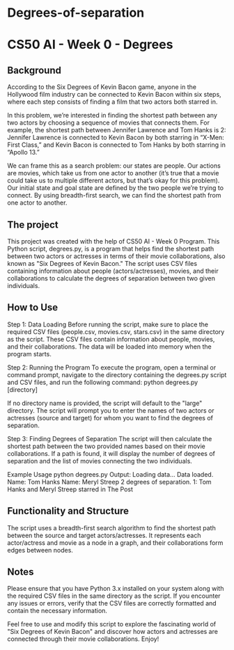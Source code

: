 # Degrees-of-separation
# CS50 AI - Week 0 - Degrees

## Background 

According to the Six Degrees of Kevin Bacon game, anyone in the Hollywood film industry can be connected to Kevin Bacon within six steps, where each step consists of finding a film that two actors both starred in.

In this problem, we’re interested in finding the shortest path between any two actors by choosing a sequence of movies that connects them. For example, the shortest path between Jennifer Lawrence and Tom Hanks is 2: Jennifer Lawrence is connected to Kevin Bacon by both starring in “X-Men: First Class,” and Kevin Bacon is connected to Tom Hanks by both starring in “Apollo 13.”

We can frame this as a search problem: our states are people. Our actions are movies, which take us from one actor to another (it’s true that a movie could take us to multiple different actors, but that’s okay for this problem). Our initial state and goal state are defined by the two people we’re trying to connect. By using breadth-first search, we can find the shortest path from one actor to another.

## The project

This project was created with the help of CS50 AI - Week 0 Program.
This Python script, degrees.py, is a program that helps find the shortest path between two actors or actresses in terms of their movie collaborations, also known as "Six Degrees of Kevin Bacon." The script uses CSV files containing information about people (actors/actresses), movies, and their collaborations to calculate the degrees of separation between two given individuals.

## How to Use

Step 1: Data Loading
Before running the script, make sure to place the required CSV files (people.csv, movies.csv, stars.csv) in the same directory as the script. These CSV files contain information about people, movies, and their collaborations. The data will be loaded into memory when the program starts.

Step 2: Running the Program
To execute the program, open a terminal or command prompt, navigate to the directory containing the degrees.py script and CSV files, and run the following command:
python degrees.py [directory]

If no directory name is provided, the script will default to the "large" directory. The script will prompt you to enter the names of two actors or actresses (source and target) for whom you want to find the degrees of separation.

Step 3: Finding Degrees of Separation
The script will then calculate the shortest path between the two provided names based on their movie collaborations. If a path is found, it will display the number of degrees of separation and the list of movies connecting the two individuals.

Example Usage
python degrees.py
Output:
Loading data...
Data loaded.
Name: Tom Hanks
Name: Meryl Streep
2 degrees of separation.
1: Tom Hanks and Meryl Streep starred in The Post

## Functionality and Structure

The script uses a breadth-first search algorithm to find the shortest path between the source and target actors/actresses. It represents each actor/actress and movie as a node in a graph, and their collaborations form edges between nodes.

## Notes

Please ensure that you have Python 3.x installed on your system along with the required CSV files in the same directory as the script. If you encounter any issues or errors, verify that the CSV files are correctly formatted and contain the necessary information.

Feel free to use and modify this script to explore the fascinating world of "Six Degrees of Kevin Bacon" and discover how actors and actresses are connected through their movie collaborations. Enjoy!
